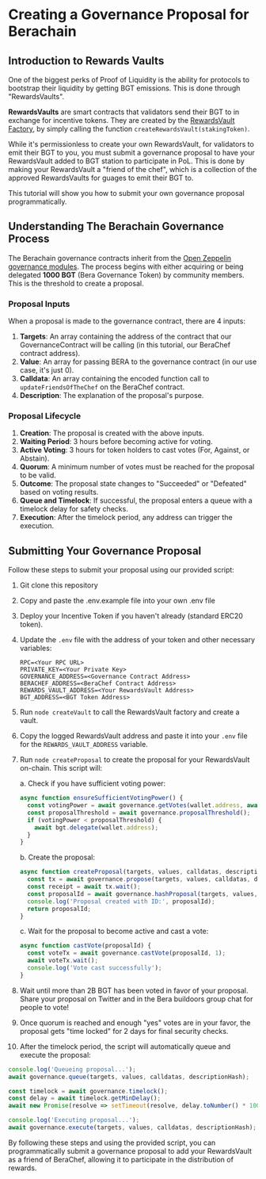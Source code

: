 # Creating a Governance Proposal for Berachain

## Introduction to Rewards Vaults 

One of the biggest perks of Proof of Liquidity is the ability for protocols to bootstrap their liquidity by getting BGT emissions. This is done through "RewardsVaults". 

**RewardsVaults** are smart contracts that validators send their BGT to in exchange for incentive tokens. They are created by the [RewardsVault Factory](https://bartio.beratrail.io/address/0x2B6e40f65D82A0cB98795bC7587a71bfa49fBB2B), by simply calling the function `createRewardsVault(stakingToken)`.

While it's permissionless to create your own RewardsVault, for validators to emit their BGT to you, you must submit a governance proposal to have your RewardsVault added to BGT station to participate in PoL. This is done by making your RewardsVault a "friend of the chef", which is a collection of the approved RewardsVaults for guages to emit their BGT to. 

This tutorial will show you how to submit your own governance proposal programmatically.

## Understanding The Berachain Governance Process

The Berachain governance contracts inherit from the [Open Zeppelin governance modules](https://docs.openzeppelin.com/contracts/4.x/api/governance). The process begins with either acquiring or being delegated **1000 BGT** (Bera Governance Token) by community members. This is the threshold to create a proposal.

### Proposal Inputs

When a proposal is made to the governance contract, there are 4 inputs:

1. **Targets**: An array containing the address of the contract that our GovernanceContract will be calling (in this tutorial, our BeraChef contract address).
2. **Value**: An array for passing BERA to the governance contract (in our use case, it's just 0).
3. **Calldata**: An array containing the encoded function call to `updateFriendsOfTheChef` on the BeraChef contract.
4. **Description**: The explanation of the proposal's purpose.

### Proposal Lifecycle
1. **Creation**: The proposal is created with the above inputs.
2. **Waiting Period**: 3 hours before becoming active for voting.
3. **Active Voting**: 3 hours for token holders to cast votes (For, Against, or Abstain).
4. **Quorum**: A minimum number of votes must be reached for the proposal to be valid.
5. **Outcome**: The proposal state changes to "Succeeded" or "Defeated" based on voting results.
6. **Queue and Timelock**: If successful, the proposal enters a queue with a timelock delay for safety checks.
7. **Execution**: After the timelock period, any address can trigger the execution.

## Submitting Your Governance Proposal

Follow these steps to submit your proposal using our provided script:

1. Git clone this repository 
2. Copy and paste the .env.example file into your own .env file 
3. Deploy your Incentive Token if you haven't already (standard ERC20 token).
4. Update the `.env` file with the address of your token and other necessary variables:

   ```
   RPC=<Your RPC URL>
   PRIVATE_KEY=<Your Private Key>
   GOVERNANCE_ADDRESS=<Governance Contract Address>
   BERACHEF_ADDRESS=<BeraChef Contract Address>
   REWARDS_VAULT_ADDRESS=<Your RewardsVault Address>
   BGT_ADDRESS=<BGT Token Address>
   ```

5. Run `node createVault` to call the RewardsVault factory and create a vault.

6. Copy the logged RewardsVault address and paste it into your `.env` file for the `REWARDS_VAULT_ADDRESS` variable.

7. Run `node createProposal` to create the proposal for your RewardsVault on-chain. This script will:

   a. Check if you have sufficient voting power:

   ```javascript
   async function ensureSufficientVotingPower() {
     const votingPower = await governance.getVotes(wallet.address, await provider.getBlockNumber() - 1);
     const proposalThreshold = await governance.proposalThreshold();
     if (votingPower < proposalThreshold) {
       await bgt.delegate(wallet.address);
     }
   }
   ```

   b. Create the proposal:

   ```javascript
   async function createProposal(targets, values, calldatas, description) {
     const tx = await governance.propose(targets, values, calldatas, description);
     const receipt = await tx.wait();
     const proposalId = await governance.hashProposal(targets, values, calldatas, ethers.id(description));
     console.log('Proposal created with ID:', proposalId);
     return proposalId;
   }
   ```

   c. Wait for the proposal to become active and cast a vote:

   ```javascript
   async function castVote(proposalId) {
     const voteTx = await governance.castVote(proposalId, 1);
     await voteTx.wait();
     console.log('Vote cast successfully');
   }
   ```

8. Wait until more than 2B BGT has been voted in favor of your proposal. Share your proposal on Twitter and in the Bera buildoors group chat for people to vote!

9. Once quorum is reached and enough "yes" votes are in your favor, the proposal gets "time locked" for 2 days for final security checks.

10. After the timelock period, the script will automatically queue and execute the proposal:

   ```javascript
   console.log('Queueing proposal...');
   await governance.queue(targets, values, calldatas, descriptionHash);

   const timelock = await governance.timelock();
   const delay = await timelock.getMinDelay();
   await new Promise(resolve => setTimeout(resolve, delay.toNumber() * 1000));

   console.log('Executing proposal...');
   await governance.execute(targets, values, calldatas, descriptionHash);
   ```

By following these steps and using the provided script, you can programmatically submit a governance proposal to add your RewardsVault as a friend of BeraChef, allowing it to participate in the distribution of rewards.